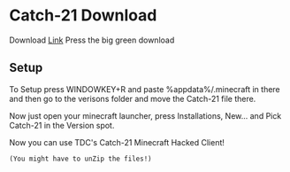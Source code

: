 # Catch-21 Download

Download [Link](https://github.com/TDC0471/Catch-21/tree/Catch-21-v1)
Press the big green download

## Setup
To Setup press WINDOWKEY+R and paste %appdata%/.minecraft in there and then go to the verisons folder and move the Catch-21 file there.

Now just open your minecraft launcher, press Installations, New... and Pick Catch-21 in the Version spot.

Now you can use TDC's Catch-21 Minecraft Hacked Client!

`(You might have to unZip the files!)`
